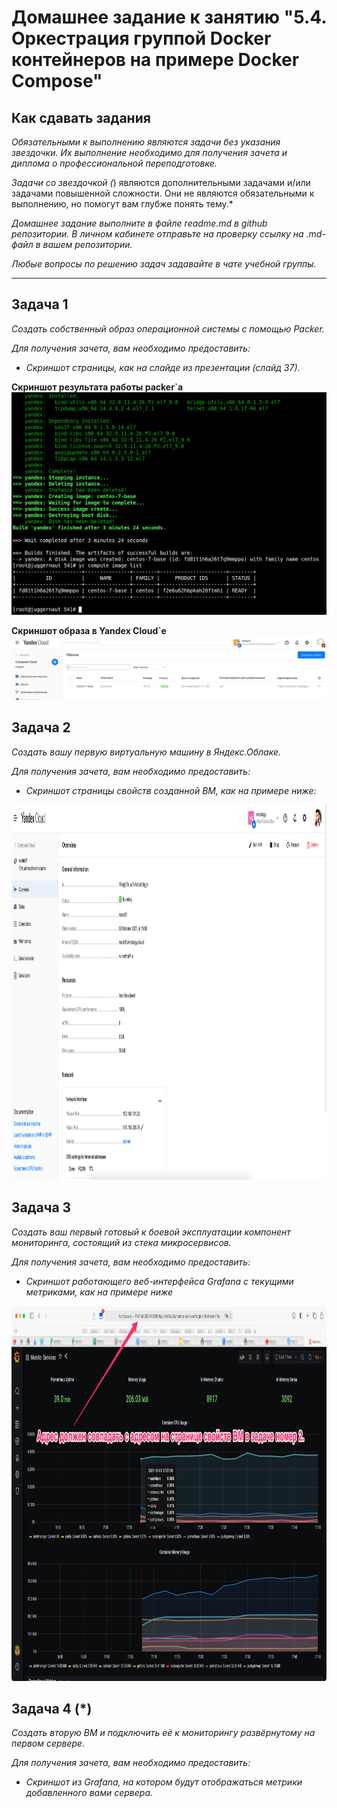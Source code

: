 # Домашнее задание к занятию "5.4. Оркестрация группой Docker контейнеров на примере Docker Compose"

## Как сдавать задания

*Обязательными к выполнению являются задачи без указания звездочки. Их выполнение необходимо для получения зачета и диплома о профессиональной переподготовке.*

*Задачи со звездочкой (*) являются дополнительными задачами и/или задачами повышенной сложности. Они не являются обязательными к выполнению, но помогут вам глубже понять тему.*

*Домашнее задание выполните в файле readme.md в github репозитории. В личном кабинете отправьте на проверку ссылку на .md-файл в вашем репозитории.*

*Любые вопросы по решению задач задавайте в чате учебной группы.*

---

## Задача 1

*Создать собственный образ операционной системы с помощью Packer.*

*Для получения зачета, вам необходимо предоставить:*
- *Скриншот страницы, как на слайде из презентации (слайд 37).*

**Скриншот результата работы packer`а**
![Packer result](./pic/dz5_4_1_1.png)

**Скриншот образа в Yandex Cloud`е**
![Yandex Cloud result](./pic/dz5_4_1_2.png)

## Задача 2

*Создать вашу первую виртуальную машину в Яндекс.Облаке.*

*Для получения зачета, вам необходимо предоставить:*
- *Скриншот страницы свойств созданной ВМ, как на примере ниже:*

<p align="center">
  <img width="1200" height="600" src="./assets/yc_01.png">
</p>

## Задача 3

*Создать ваш первый готовый к боевой эксплуатации компонент мониторинга, состоящий из стека микросервисов.*

*Для получения зачета, вам необходимо предоставить:*
- *Скриншот работающего веб-интерфейса Grafana с текущими метриками, как на примере ниже*
<p align="center">
  <img width="1200" height="600" src="./assets/yc_02.png">
</p>

## Задача 4 (*)

*Создать вторую ВМ и подключить её к мониторингу развёрнутому на первом сервере.*

*Для получения зачета, вам необходимо предоставить:*
- *Скриншот из Grafana, на котором будут отображаться метрики добавленного вами сервера.*

